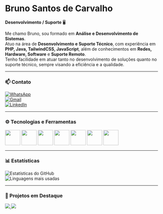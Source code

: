 # Bruno Santos de Carvalho  

**Desenvolvimento / Suporte** 🖥️  

Me chamo Bruno, sou formado em **Análise e Desenvolvimento de Sistemas**.  
Atuo na área de **Desenvolvimento e Suporte Técnico**, com experiência em **PHP, Java, TailwindCSS, JavaScript**, além de conhecimentos em **Redes, Hardware, Software** e **Suporte Remoto**.  
Tenho facilidade em atuar tanto no desenvolvimento de soluções quanto no suporte técnico, sempre visando a eficiência e a qualidade.  

---

### 📫 Contato  

[![WhatsApp](https://img.shields.io/badge/WhatsApp-25D366?style=for-the-badge&logo=whatsapp&logoColor=white)](https://wa.me/5511995103156)  
[![Gmail](https://img.shields.io/badge/Gmail-D14836?style=for-the-badge&logo=gmail&logoColor=white)](mailto:brunossaantos@gmail.com)  
[![LinkedIn](https://img.shields.io/badge/LinkedIn-0A66C2?style=for-the-badge&logo=linkedin&logoColor=white)](https://www.linkedin.com/in/brunossaantos)  

---

### ⚙️ Tecnologias e Ferramentas  

<img src="https://cdn.jsdelivr.net/gh/devicons/devicon/icons/php/php-original.svg" width="50"/>  
<img src="https://cdn.jsdelivr.net/gh/devicons/devicon/icons/java/java-original.svg" width="50"/>  
<img src="https://cdn.jsdelivr.net/gh/devicons/devicon/icons/javascript/javascript-original.svg" width="50"/>  
<img src="https://cdn.jsdelivr.net/gh/devicons/devicon/icons/mysql/mysql-original.svg" width="50"/>  
<img src="https://cdn.jsdelivr.net/gh/devicons/devicon/icons/git/git-original.svg" width="50"/> 
<img src="https://cdn.jsdelivr.net/gh/devicons/devicon/icons/html5/html5-original.svg" width="50"/>  
<img src="https://cdn.jsdelivr.net/gh/devicons/devicon/icons/css3/css3-original.svg" width="50"/>  

---

### 📊 Estatísticas  

![Estatísticas do GitHub](https://github-readme-stats.vercel.app/api?username=Brunossaantos&show_icons=true&theme=radical)  
![Linguagens mais usadas](https://github-readme-stats.vercel.app/api/top-langs/?username=Brunossaantos&layout=compact&theme=radical)  

---

### 🚀 Projetos em Destaque  

<a href="https://github.com/Brunossaantos/Termos">
  <img src="https://github-readme-stats.vercel.app/api/pin/?username=Brunossaantos&repo=Termos&theme=radical" />
</a>  
<a href="https://github.com/Brunossaantos/OutroProjeto">
  <img src="https://github-readme-stats.vercel.app/api/pin/?username=Brunossaantos&repo=OutroProjeto&theme=radical" />
</a>  
